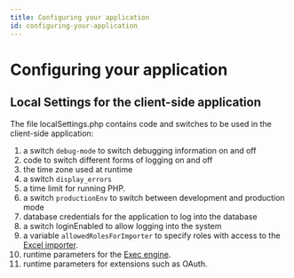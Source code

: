 ```yaml
---
title: Configuring your application
id: configuring-your-application
---
```

# Configuring your application

## Local Settings for the client-side application

The file localSettings.php contains code and switches to be used in the client-side application:

1. a switch `debug-mode` to switch debugging information on and off
2. code to switch different forms of logging on and off
3. the time zone used at runtime
4. a switch `display_errors` 
5. a time limit for running PHP.
6. a switch `productionEnv` to switch between development and production mode
7. database credentials for the application to log into the database
8. a switch loginEnabled to allow logging into the system
9. a variable `allowedRolesForImporter` to specify roles with access to the [Excel importer](the-excel-importer.md).
10. runtime parameters for the [Exec engine](./reference-material/architecture-of-an-ampersand-application#the-execengine).
11. runtime parameters for extensions such as OAuth.


